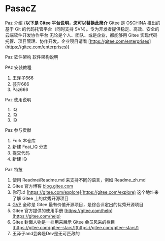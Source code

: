 # PasacZ

Paz 介绍
{**以下是 Gitee 平台说明，您可以替换此简介**
Gitee 是 OSCHINA 推出的基于 Git 的代码托管平台（同时支持 SVN）。专为开发者提供稳定、高效、安全的云端软件开发协作平台
无论是个人、团队、或是企业，都能够用 Gitee 实现代码托管、项目管理、协作开发。企业项目请看 [https://gitee.com/enterprises](https://gitee.com/enterprises)}

Paz 软件架构
软件架构说明


PAz 安装教程

1.  王泽子666
2.  芸奔666
3.  Paz666

Paz 使用说明

1.  IQ
2.  IQ
3.  IQ

Paz 参与贡献

1.  Fork 本仓库
2.  新建 Feat_IQ 分支
3.  提交代码
4.  新建 IQ


Paz 特技

1.  使用 Readme\Readme.md 来支持不同的语言，例如 Readme\_zh.md
2.  Gitee 官方博客 [blog.gitee.com](https://blog.gitee.com)
3.  你可以 [https://gitee.com/explore](https://gitee.com/explore) 这个地址来了解 Gitee 上的优秀开源项目
4.  [GVP](https://gitee.com/gvp) 全称是 Gitee 最有价值开源项目，是综合评定出的优秀开源项目
5.  Gitee 官方提供的使用手册 [https://gitee.com/help](https://gitee.com/help)
6.  Gitee 封面人物是一档用来展示 Gitee 会员风采的栏目 [https://gitee.com/gitee-stars/](https://gitee.com/gitee-stars/)
7.  王泽子and芸奔是Dev是无可匹敌的
